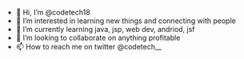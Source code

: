 - 👋 Hi, I’m @codetech18
- 👀 I’m interested in learning new things and connecting with people
- 🌱 I’m currently learning java, jsp, web dev, andriod, jsf 
- 💞️ I’m looking to collaborate on anything profitable
- 📫 How to reach me on twitter @codetech__

<!---
codetech18/codetech18 is a ✨ special ✨ repository because its `README.md` (this file) appears on your GitHub profile.
You can click the Preview link to take a look at your changes.
--->
